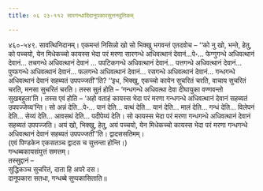 ```yaml
---
title: ०६ २३-११२ सारगन्धादिदानूपकारसुत्तनवुतिकम्

---
```


४६०-५४९. सावत्थिनिदानम्। एकमन्तं निसिन्नो खो सो भिक्खु भगवन्तं एतदवोच – ‘‘को नु खो, भन्ते, हेतु, को पच्चयो, येन मिधेकच्चो कायस्स भेदा परं मरणा सारगन्धे अधिवत्थानं देवानं…पे॰… फेग्गुगन्धे अधिवत्थानं देवानं… तचगन्धे अधिवत्थानं देवानं … पपटिकगन्धे अधिवत्थानं देवानं… पत्तगन्धे अधिवत्थानं देवानं… पुप्फगन्धे अधिवत्थानं देवानं… फलगन्धे अधिवत्थानं देवानं… रसगन्धे अधिवत्थानं देवानं… गन्धगन्धे अधिवत्थानं देवानं सहब्यतं उपपज्जती’’ति? ‘‘इध, भिक्खु, एकच्चो कायेन सुचरितं चरति, वाचाय सुचरितं चरति, मनसा सुचरितं चरति। तस्स सुतं होति – ‘गन्धगन्धे अधिवत्था देवा दीघायुका वण्णवन्तो सुखबहुला’ति। तस्स एवं होति – ‘अहो वताहं कायस्स भेदा परं मरणा गन्धगन्धे अधिवत्थानं देवानं सहब्यतं उपपज्जेय्य’न्ति। सो अन्नं देति…पे॰… पानं देति… वत्थं देति… यानं देति… मालं देति… गन्धं देति… विलेपनं देति… सेय्यं देति… आवसथं देति… पदीपेय्यं देति। सो कायस्स भेदा परं मरणा गन्धगन्धे अधिवत्थानं देवानं सहब्यतं उपपज्जति। अयं खो, भिक्खु, हेतु, अयं पच्चयो, येन मिधेकच्चो कायस्स भेदा परं मरणा गन्धगन्धे अधिवत्थानं देवानं सहब्यतं उपपज्जती’’ति। द्वादससतिमम्।  
(एवं पिण्डकेन एकसतञ्च द्वादस च सुत्तन्ता होन्ति।)  
गन्धब्बकायसंयुत्तं समत्तम्।  
तस्सुद्दानं –  
सुद्धिकञ्च सुचरितं, दाता हि अपरे दस।  
दानूपकारा सतधा, गन्धब्बे सुप्पकासिताति॥  